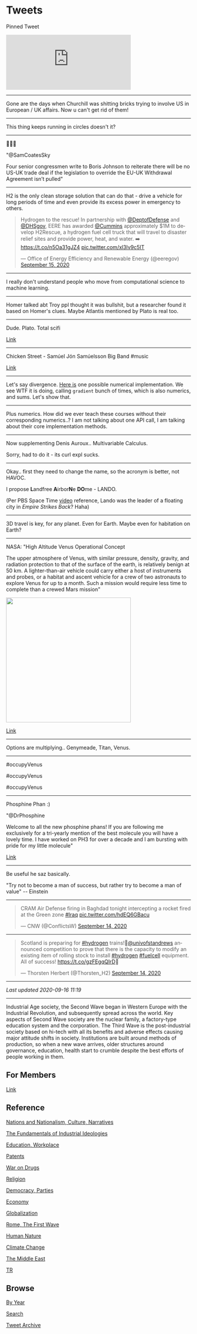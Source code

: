 # Tweets

Pinned Tweet

<iframe width="340"  src="https://www.youtube.com/embed/gJ5KV3rzuag?start=60" frameborder="0" allow="accelerometer; autoplay; encrypted-media; gyroscope; picture-in-picture" allowfullscreen></iframe>

---

Gone are the days when Churchill was shitting bricks trying to involve
US in European / UK affairs. Now u can't get rid of them!

---

This thing keeps running in circles doesn't it?

---

🤣🤣🤣

"@SamCoatesSky

Four senior congressmen write to Boris Johnson to reiterate there will
be no US-UK trade deal if the legislation to override the EU-UK
Withdrawal Agreement isn’t pulled"

---

H2 is the only clean storage solution that can do that - drive a
vehicle for long periods of time and even provide its excess power in
emergency to others.

<blockquote class="twitter-tweet"><p lang="en" dir="ltr">Hydrogen to the rescue! In partnership with <a href="https://twitter.com/DeptofDefense?ref_src=twsrc%5Etfw">@DeptofDefense</a> and <a href="https://twitter.com/DHSgov?ref_src=twsrc%5Etfw">@DHSgov</a>, EERE has awarded <a href="https://twitter.com/Cummins?ref_src=twsrc%5Etfw">@Cummins</a> approximately $1M to develop H2Rescue, a hydrogen fuel cell truck that will travel to disaster relief sites and provide power, heat, and water. ➡️ <a href="https://t.co/n5Oa31gJZ4">https://t.co/n5Oa31gJZ4</a> <a href="https://t.co/xl3Iv9c5IT">pic.twitter.com/xl3Iv9c5IT</a></p>&mdash; Office of Energy Efficiency and Renewable Energy (@eeregov) <a href="https://twitter.com/eeregov/status/1305908957916135427?ref_src=twsrc%5Etfw">September 15, 2020</a></blockquote> <script async src="https://platform.twitter.com/widgets.js" charset="utf-8"></script>

---

I really don't understand people who move from computational science
to machine learning. 

---

Homer talked abt Troy ppl thought it was bullshit, but a researcher
found it based on Homer's clues. Maybe Atlantis mentioned by Plato is
real too.

---

Dude. Plato. Total scifi

[Link](https://youtu.be/OjSUcTYGuC0)

---

Chicken Street - Samúel Jón Samúelsson Big Band \#music

[Link](https://youtu.be/1AnPpNtYqcg)

---

Let's say divergence. [Here is](http://ab-initio.mit.edu/octave-Faddeeva/scripts/general/divergence.m)
one possible numerical implementation. We see WTF it is doing,
calling `gradient` bunch of times, which is also numerics, and
sums. Let's show that.

---

Plus numerics. How did we ever teach these courses without their
corresponding numerics..? I am not talking about one API call, I am
talking about their core implementation methods.

---

Now supplementing Denis Auroux.. Multivariable Calculus.

Sorry, had to do it - its curl expl sucks.

---
 
Okay.. first they need to change the name, so the acronym is better,
not HAVOC.

I propose **L**andfree **A**irbor**N**e **DO**me - LANDO.

(Per PBS Space Time [video](https://youtu.be/gJ5KV3rzuag?t=327) reference,
Lando was the leader of a floating city in *Empire Strikes Back*? Haha)

---

3D travel is key, for any planet. Even for Earth. Maybe even for
habitation on Earth?

---

NASA: "High Altitude Venus Operational Concept

The upper atmosphere of Venus, with similar pressure, density,
gravity, and radiation protection to that of the surface of the earth,
is relatively benign at 50 km. A lighter-than-air vehicle could carry
either a host of instruments and probes, or a habitat and ascent
vehicle for a crew of two astronauts to explore Venus for up to a
month. Such a mission would require less time to complete than a
crewed Mars mission"

<img width="340" src="https://sacd.larc.nasa.gov/files/2016/06/havoc_slider.png"/>

[Link](https://sacd.larc.nasa.gov/smab/havoc/)

---

Options are multiplying.. Genymeade, Titan, Venus.

---

\#occupyVenus

\#occupyVenus

\#occupyVenus

---

Phosphine Phan :)

"@DrPhosphine

Welcome to all the new phosphine phans! If you are following me
exclusively for a tri-yearly mention of the best molecule you will
have a lovely time. I have worked on PH3 for over a decade and I am
bursting with pride for my little molecule"

[Link](https://twitter.com/DrPhosphine/status/1305563787383242752)

---

Be useful he saz basically.

"Try not to become a man of success, but rather try to become a man of
value" -- Einstein

---

<blockquote class="twitter-tweet"><p lang="en" dir="ltr">CRAM Air Defense firing in Baghdad tonight intercepting a rocket fired at the Green zone <a href="https://twitter.com/hashtag/Iraq?src=hash&amp;ref_src=twsrc%5Etfw">#Iraq</a> <a href="https://t.co/hdEQ6GBacu">pic.twitter.com/hdEQ6GBacu</a></p>&mdash; CNW (@ConflictsW) <a href="https://twitter.com/ConflictsW/status/1305638287281922050?ref_src=twsrc%5Etfw">September 14, 2020</a></blockquote> <script async src="https://platform.twitter.com/widgets.js" charset="utf-8"></script>

---

<blockquote class="twitter-tweet"><p lang="en" dir="ltr">Scotland is preparing for <a href="https://twitter.com/hashtag/hydrogen?src=hash&amp;ref_src=twsrc%5Etfw">#hydrogen</a> trains!🏴󠁧󠁢󠁳󠁣󠁴󠁿<a href="https://twitter.com/univofstandrews?ref_src=twsrc%5Etfw">@univofstandrews</a> announced competition to prove that there is the capacity to modify an existing item of rolling stock to install <a href="https://twitter.com/hashtag/hydrogen?src=hash&amp;ref_src=twsrc%5Etfw">#hydrogen</a> <a href="https://twitter.com/hashtag/fuelcell?src=hash&amp;ref_src=twsrc%5Etfw">#fuelcell</a> equipment. All of success! <a href="https://t.co/gzFEgqQIrD">https://t.co/gzFEgqQIrD</a>🚃</p>&mdash; Thorsten Herbert (@Thorsten_H2) <a href="https://twitter.com/Thorsten_H2/status/1305499795927298049?ref_src=twsrc%5Etfw">September 14, 2020</a></blockquote> <script async src="https://platform.twitter.com/widgets.js" charset="utf-8"></script>

---

*Last updated 2020-09-16 11:19*

---

Industrial Age society, the Second Wave began in Western Europe with
the Industrial Revolution, and subsequently spread across the
world. Key aspects of Second Wave society are the nuclear family, a
factory-type education system and the corporation. The Third Wave is
the post-industrial society based on hi-tech with all its benefits and
adverse effects causing major attitude shifts in society. Institutions
are built around methods of production, so when a new wave arrives,
older structures around governance, education, health start to crumble
despite the best efforts of people working in them.

## For Members

[Link](https://thirdwave-members.herokuapp.com)

## Reference

[Nations and Nationalism, Culture, Narratives](/2013/02/nations-and-nationalism.md)

[The Fundamentals of Industrial Ideologies](/2011/04/fundamentals-of-industrial-ideologies.md)

[Education, Workplace](2017/09/education-workplace.md)

[Patents](/2018/09/patents.md)

[War on Drugs](/2019/11/war-on-drugs.md)

[Religion](/2015/04/god-religion.md)

[Democracy, Parties](/2016/11/democracy.md)

[Economy](/2018/05/economy.md)

[Globalization](/2018/09/globalization.md)

[Rome, The First Wave](/2017/12/rome.md)

[Human Nature](/2020/07/human-nature.md)

[Climate Change](/2018/12/climate.md)

[The Middle East](/2019/07/middleeast.md)

[TR](../tr)

## Browse

[By Year](years.md)

[Search](search.html)

[Tweet Archive](/tweets/README.md)





